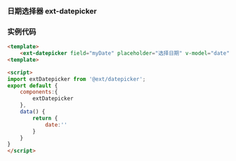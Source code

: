 ### 日期选择器 ext-datepicker
<ext-datepicker field="myDate" placeholder="选择日期" v-model="date" format="yyyy/mm/dd" />

### 实例代码
``` html
<template>
	<ext-datepicker field="myDate" placeholder="选择日期" v-model="date" format="yyyy/mm/dd" />
<template>

<script>
import extDatepicker from '@ext/datepicker';
export default {
	components:{
		extDatepicker
	},
    data() {
		return {
			date:''
		}
	}
}
</script>
```